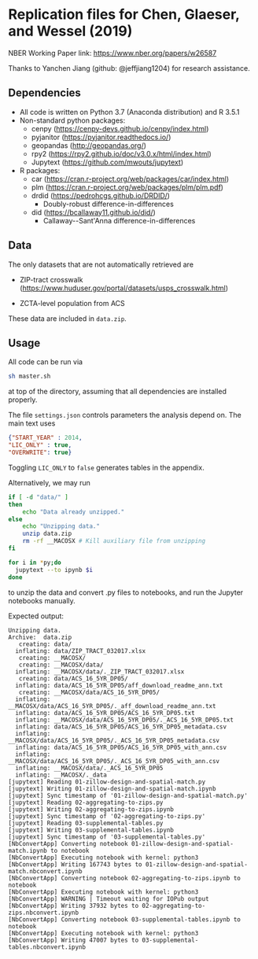 # Replication files for Chen, Glaeser, and Wessel (2019)

NBER Working Paper link: https://www.nber.org/papers/w26587

Thanks to Yanchen Jiang (github: @jeffjiang1204) for research assistance.

## Dependencies
- All code is written on Python 3.7 (Anaconda distribution) and R 3.5.1
- Non-standard python packages:
    - cenpy (https://cenpy-devs.github.io/cenpy/index.html)
    - pyjanitor (https://pyjanitor.readthedocs.io/)
    - geopandas (http://geopandas.org/)
    - rpy2 (https://rpy2.github.io/doc/v3.0.x/html/index.html)
    - Jupytext (https://github.com/mwouts/jupytext)
- R packages:
    - car (https://cran.r-project.org/web/packages/car/index.html)
    - plm (https://cran.r-project.org/web/packages/plm/plm.pdf)
    - drdid (https://pedrohcgs.github.io/DRDID/)
        - Doubly-robust difference-in-differences
    - did (https://bcallaway11.github.io/did/)
        - Callaway--Sant'Anna difference-in-differences

## Data
The only datasets that are not automatically retrieved are
- ZIP-tract crosswalk (https://www.huduser.gov/portal/datasets/usps_crosswalk.html)

- ZCTA-level population from ACS


These data are included in `data.zip`.

## Usage

All code can be run via
```bash
sh master.sh
```
at top of the directory, assuming that all dependencies are installed properly.

The file `settings.json` controls parameters the analysis depend on. The main text uses 

```json
{"START_YEAR" : 2014,
"LIC_ONLY" : true,
"OVERWRITE": true}
```

Toggling `LIC_ONLY` to `false` generates tables in the appendix.



Alternatively, we may run 

```bash
if [ -d "data/" ]
then
    echo "Data already unzipped."
else
    echo "Unzipping data."
    unzip data.zip
    rm -rf __MACOSX # Kill auxiliary file from unzipping
fi

for i in *py;do
  jupytext --to ipynb $i
done
```
to unzip the data and convert .py files to notebooks, and run the Jupyter notebooks manually.

Expected output:

```
Unzipping data.
Archive:  data.zip
   creating: data/
  inflating: data/ZIP_TRACT_032017.xlsx
   creating: __MACOSX/
   creating: __MACOSX/data/
  inflating: __MACOSX/data/._ZIP_TRACT_032017.xlsx
   creating: data/ACS_16_5YR_DP05/
  inflating: data/ACS_16_5YR_DP05/aff_download_readme_ann.txt
   creating: __MACOSX/data/ACS_16_5YR_DP05/
  inflating: __MACOSX/data/ACS_16_5YR_DP05/._aff_download_readme_ann.txt
  inflating: data/ACS_16_5YR_DP05/ACS_16_5YR_DP05.txt
  inflating: __MACOSX/data/ACS_16_5YR_DP05/._ACS_16_5YR_DP05.txt
  inflating: data/ACS_16_5YR_DP05/ACS_16_5YR_DP05_metadata.csv
  inflating: __MACOSX/data/ACS_16_5YR_DP05/._ACS_16_5YR_DP05_metadata.csv
  inflating: data/ACS_16_5YR_DP05/ACS_16_5YR_DP05_with_ann.csv
  inflating: __MACOSX/data/ACS_16_5YR_DP05/._ACS_16_5YR_DP05_with_ann.csv
  inflating: __MACOSX/data/._ACS_16_5YR_DP05
  inflating: __MACOSX/._data
[jupytext] Reading 01-zillow-design-and-spatial-match.py
[jupytext] Writing 01-zillow-design-and-spatial-match.ipynb
[jupytext] Sync timestamp of '01-zillow-design-and-spatial-match.py'
[jupytext] Reading 02-aggregating-to-zips.py
[jupytext] Writing 02-aggregating-to-zips.ipynb
[jupytext] Sync timestamp of '02-aggregating-to-zips.py'
[jupytext] Reading 03-supplemental-tables.py
[jupytext] Writing 03-supplemental-tables.ipynb
[jupytext] Sync timestamp of '03-supplemental-tables.py'
[NbConvertApp] Converting notebook 01-zillow-design-and-spatial-match.ipynb to notebook
[NbConvertApp] Executing notebook with kernel: python3
[NbConvertApp] Writing 167743 bytes to 01-zillow-design-and-spatial-match.nbconvert.ipynb
[NbConvertApp] Converting notebook 02-aggregating-to-zips.ipynb to notebook
[NbConvertApp] Executing notebook with kernel: python3
[NbConvertApp] WARNING | Timeout waiting for IOPub output
[NbConvertApp] Writing 37932 bytes to 02-aggregating-to-zips.nbconvert.ipynb
[NbConvertApp] Converting notebook 03-supplemental-tables.ipynb to notebook
[NbConvertApp] Executing notebook with kernel: python3
[NbConvertApp] Writing 47007 bytes to 03-supplemental-tables.nbconvert.ipynb
```

